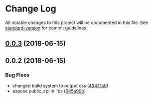 # Change Log

All notable changes to this project will be documented in this file. See [standard-version](https://github.com/conventional-changelog/standard-version) for commit guidelines.

<a name="0.0.3"></a>
## [0.0.3](https://github.com/dbvis-ukon/vd-tooltip/compare/v0.0.2...v0.0.3) (2018-06-15)



<a name="0.0.2"></a>
## 0.0.2 (2018-06-15)


### Bug Fixes

* changed build system to output css ([49471a0](https://github.com/dbvis-ukon/vd-tooltip/commit/49471a0))
* expose public_api in libs ([645a99b](https://github.com/dbvis-ukon/vd-tooltip/commit/645a99b))
